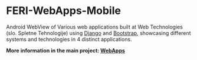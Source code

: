# FERI-WebApps-Mobile

Android WebView of Various web applications built at Web Technologies (slo. Spletne Tehnologije) using [Django](https://www.djangoproject.com/) and [Bootstrap](https://getbootstrap.com/), showcasing different systems and technologies in 4 distinct applications.

**More information in the main project: [WebApps](https://github.com/jonpas/FERI-WebApps)**
